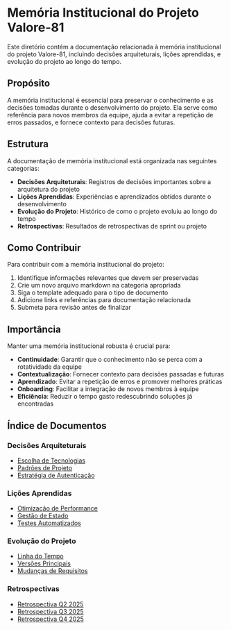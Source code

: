 # Memória Institucional do Projeto Valore-81

Este diretório contém a documentação relacionada à memória institucional do projeto Valore-81, incluindo decisões arquiteturais, lições aprendidas, e evolução do projeto ao longo do tempo.

## Propósito

A memória institucional é essencial para preservar o conhecimento e as decisões tomadas durante o desenvolvimento do projeto. Ela serve como referência para novos membros da equipe, ajuda a evitar a repetição de erros passados, e fornece contexto para decisões futuras.

## Estrutura

A documentação de memória institucional está organizada nas seguintes categorias:

- **Decisões Arquiteturais**: Registros de decisões importantes sobre a arquitetura do projeto
- **Lições Aprendidas**: Experiências e aprendizados obtidos durante o desenvolvimento
- **Evolução do Projeto**: Histórico de como o projeto evoluiu ao longo do tempo
- **Retrospectivas**: Resultados de retrospectivas de sprint ou projeto

## Como Contribuir

Para contribuir com a memória institucional do projeto:

1. Identifique informações relevantes que devem ser preservadas
2. Crie um novo arquivo markdown na categoria apropriada
3. Siga o template adequado para o tipo de documento
4. Adicione links e referências para documentação relacionada
5. Submeta para revisão antes de finalizar

## Importância

Manter uma memória institucional robusta é crucial para:

- **Continuidade**: Garantir que o conhecimento não se perca com a rotatividade da equipe
- **Contextualização**: Fornecer contexto para decisões passadas e futuras
- **Aprendizado**: Evitar a repetição de erros e promover melhores práticas
- **Onboarding**: Facilitar a integração de novos membros à equipe
- **Eficiência**: Reduzir o tempo gasto redescubrindo soluções já encontradas

## Índice de Documentos

### Decisões Arquiteturais
- [Escolha de Tecnologias](./decisoes/escolha-tecnologias.md)
- [Padrões de Projeto](./decisoes/padroes-projeto.md)
- [Estratégia de Autenticação](./decisoes/estrategia-autenticacao.md)

### Lições Aprendidas
- [Otimização de Performance](./licoes/otimizacao-performance.md)
- [Gestão de Estado](./licoes/gestao-estado.md)
- [Testes Automatizados](./licoes/testes-automatizados.md)

### Evolução do Projeto
- [Linha do Tempo](./evolucao/linha-tempo.md)
- [Versões Principais](./evolucao/versoes-principais.md)
- [Mudanças de Requisitos](./evolucao/mudancas-requisitos.md)

### Retrospectivas
- [Retrospectiva Q2 2025](./retrospectivas/2025-q2.md)
- [Retrospectiva Q3 2025](./retrospectivas/2025-q3.md)
- [Retrospectiva Q4 2025](./retrospectivas/2025-q4.md)